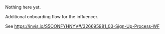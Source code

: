 
Nothing here yet.

Additional onboarding flow for the influencer.

See https://invis.io/S5OONFYHNYV#/326695981_03-Sign-Up-Process-WF

